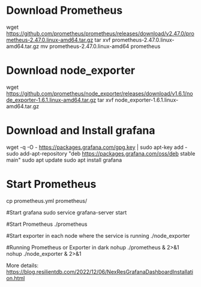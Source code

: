 # Download Prometheus
wget https://github.com/prometheus/prometheus/releases/download/v2.47.0/prometheus-2.47.0.linux-amd64.tar.gz
tar xvf prometheus-2.47.0.linux-amd64.tar.gz
mv prometheus-2.47.0.linux-amd64 prometheus

# Download node_exporter
wget https://github.com/prometheus/node_exporter/releases/download/v1.6.1/node_exporter-1.6.1.linux-amd64.tar.gz
tar xvf node_exporter-1.6.1.linux-amd64.tar.gz

# Download and Install grafana
wget -q -O - https://packages.grafana.com/gpg.key | sudo apt-key add -
sudo add-apt-repository "deb https://packages.grafana.com/oss/deb stable main"
sudo apt update
sudo apt install grafana

# Start Prometheus
cp prometheus.yml prometheus/

#Start grafana
sudo service grafana-server start

#Start Prometheus 
./prometheus

#Start exporter in each node where the service is running
./node_exporter

#Running Prometheus or Exporter in dark
nohup ./prometheus & 2>&1
nohup ./node_exporter & 2>&1

More details:
https://blog.resilientdb.com/2022/12/06/NexResGrafanaDashboardInstallation.html

